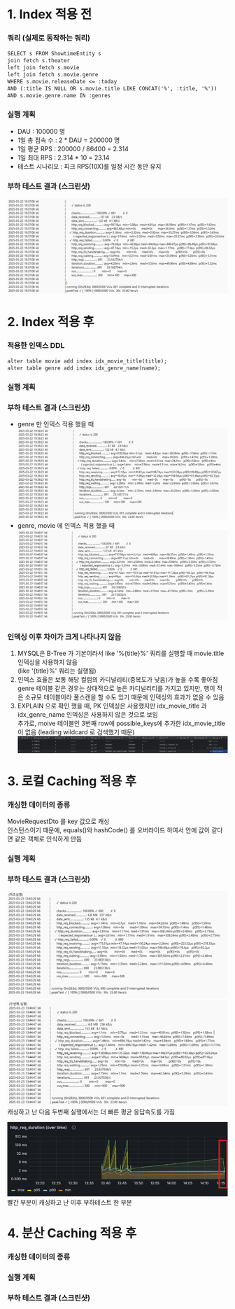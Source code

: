# 1. Index 적용 전

### 쿼리 (실제로 동작하는 쿼리)
```
SELECT s FROM ShowtimeEntity s  
join fetch s.theater  
left join fetch s.movie  
left join fetch s.movie.genre  
WHERE s.movie.releaseDate <= :today  
AND (:title IS NULL OR s.movie.title LIKE CONCAT('%', :title, '%'))  
AND s.movie.genre.name IN :genres  
```
### 실행 계획
- DAU : 100000 명
- 1일 총 접속 수 : 2 * DAU = 200000 명
- 1일 평균 RPS : 200000 / 86400 = 2.314
- 1일 최대 RPS : 2.314 * 10 = 23.14
- 테스트 시나리오 : 피크 RPS(10X)를 일정 시간 동안 유지

### 부하 테스트 결과 (스크린샷)
![img_2.png](img_2.png)

# 2. Index 적용 후

### 적용한 인덱스 DDL

```
alter table movie add index idx_movie_title(title);
alter table genre add index idx_genre_name(name);
```
### 실행 계획

### 부하 테스트 결과 (스크린샷)
- genre 만 인덱스 적용 했을 때
![img_3.png](img_3.png)
- genre, movie 에 인덱스 적용 했을 때
![img_4.png](img_4.png)

### 인덱싱 이후 차이가 크게 나타나지 않음  
 1. MYSQL은 B-Tree 가 기본이라서 like '%{title}%' 쿼리를 실행할 때 movie.title 인덱싱을 사용하지 않음  
 (like '{title}%' 쿼리는 실행됨)  
 2. 인덱스 효율은 보통 해당 컬럼의 카디널리티(중복도가 낮음)가 높을 수록 좋아짐  
 genre 테이블 같은 경우는 상대적으로 높은 카디널리티를 가지고 있지만, 행이 적은 소규모 테이블이라 풀스캔을 할 수도 있기 때문에 인덱싱의 효과가 없을 수 있음
 3. EXPLAIN 으로 확인 했을 때, PK 인덱싱은 사용했지만 idx_movie_title 과 idx_genre_name 인덱싱은 사용하지 않은 것으로 보임  
    추가로, moive 테이블인 3번째 row에 possible_keys에 추가한 idx_movie_title이 없음 (leading wildcard 로 검색했기 때문)
  ![img_5.png](img_5.png)


# 3. 로컬 Caching 적용 후

### 캐싱한 데이터의 종류
MovieRequestDto 를 key 값으로 캐싱  
인스턴스이기 때문에, equals()와 hashCode() 를 오버라이드 하여서 안에 값이 같다면 같은 객체로 인식하게 만듬

### 실행 계획

### 부하 테스트 결과 (스크린샷)
![img_6.png](img_6.png)
![img_7.png](img_7.png)
캐싱하고 난 다음 두번째 실행에서는 더 빠른 평균 응답속도를 가짐

![img_8.png](img_8.png)
빨간 부분이 캐싱하고 난 이후 부하테스트 한 부분
# 4. 분산 Caching 적용 후

### 캐싱한 데이터의 종류

### 실행 계획

### 부하 테스트 결과 (스크린샷)